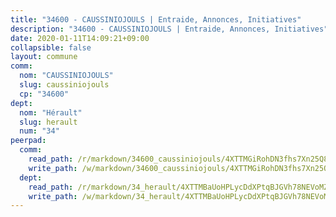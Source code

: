 ```yaml
---
title: "34600 - CAUSSINIOJOULS | Entraide, Annonces, Initiatives"
description: "34600 - CAUSSINIOJOULS | Entraide, Annonces, Initiatives"
date: 2020-01-11T14:09:21+09:00
collapsible: false
layout: commune
comm:
  nom: "CAUSSINIOJOULS"
  slug: caussiniojouls
  cp: "34600"
dept:
  nom: "Hérault"
  slug: herault
  num: "34"
peerpad:
  comm:
    read_path: /r/markdown/34600_caussiniojouls/4XTTMGiRohDN3fhs7Xn25Q89JHPxP5aB942FmBtu5wS7iJdEp
    write_path: /w/markdown/34600_caussiniojouls/4XTTMGiRohDN3fhs7Xn25Q89JHPxP5aB942FmBtu5wS7iJdEp-K3TgUs9U2De7RZ3GY94UnCPeQFZMhfeEtUfefcYBzdA2UQKSJU4Kk6AWcuQ77jfg9hfd6UkMRAHhZtytKh9pETbS9tQyHhF69Ry2APpZHjLaMLbswqQK4XSojiLoYk1bsq1WSZ6G
  dept:
    read_path: /r/markdown/34_herault/4XTTMBaUoHPLycDdXPtqBJGVh78NEVoMZNyf8Wnh1X5DK6Ew8
    write_path: /w/markdown/34_herault/4XTTMBaUoHPLycDdXPtqBJGVh78NEVoMZNyf8Wnh1X5DK6Ew8-K3TgTd4rzWVX1F82NgGyNepGUxhqCmodCALjxNZeEdBQWQhd1NJYx1gHMW9QBLL6sN41ALXRejLsG2VetgVferfVncrvVCz47dChJvN8ouQLRMdWs4KpxKPeRYR1nspmhzdBqF8J
---
```


